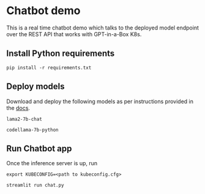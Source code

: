 # Chatbot demo

This is a real time chatbot demo which talks to the deployed model endpoint over the REST API that works with GPT-in-a-Box K8s. 

## Install Python requirements

    pip install -r requirements.txt

## Deploy models

Download and deploy the following models as per instructions provided in the [docs](https://opendocs.nutanix.com/gpt-in-a-box/overview/). 

    lama2-7b-chat
    
    codellama-7b-python

## Run Chatbot app

Once the inference server is up, run

    export KUBECONFIG=<path to kubeconfig.cfg>

    streamlit run chat.py
